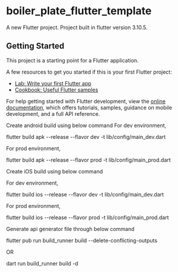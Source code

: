 # boiler_plate_flutter_template

A new Flutter project. Project built in flutter version 3.10.5.

## Getting Started

This project is a starting point for a Flutter application.

A few resources to get you started if this is your first Flutter project:

- [Lab: Write your first Flutter app](https://docs.flutter.dev/get-started/codelab)
- [Cookbook: Useful Flutter samples](https://docs.flutter.dev/cookbook)

For help getting started with Flutter development, view the
[online documentation](https://docs.flutter.dev/), which offers tutorials, samples, guidance on
mobile development, and a full API reference.


Create android build using below command
For dev environment,

flutter build apk --release --flavor dev -t lib/config/main_dev.dart

For prod environment,

flutter build apk --release --flavor prod -t lib/config/main_prod.dart


Create iOS build using below command

For dev environment,

flutter build ios --release --flavor dev -t lib/config/main_dev.dart

For prod environment,

flutter build ios --release --flavor prod -t lib/config/main_prod.dart


Generate api generator file through below command

flutter pub run build_runner build --delete-conflicting-outputs

OR

dart run build_runner build -d